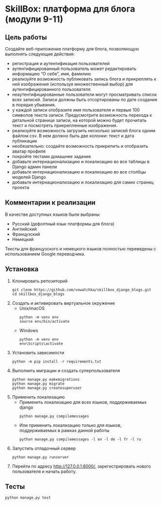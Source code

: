 # SkillBox: платформа для блога (модули 9-11)

## Цель работы
Создайте веб-приложение платформу для блога, позволяющую выполнять следующие действия:

* регистрация и аутентификация пользователей
* аутентифицированный пользователь может редактировать информацию “О себе”, имя, фамилию
* реализуйте  возможность публиковать запись блога и прикреплять к ней изображения (используя множественный выбор)  для аутентифицированного пользователя
* неаутентифицированные пользователи могут просматривать список всех записей. Записи должны быть отсортированы по дате создания в порядке убывания.
* у каждой записи отобразите имя пользователя и первые 100 символов текста записи. Предусмотрите возможность перехода к детальной странице записи, на которой можно будет прочитать текст и посмотреть прикрепленные изображения.
* реализуйте возможность загрузить несколько записей блога одним файлом csv. В нем должно быть две колонки: текст и дата публикации
* необязательно: создайте возможность прикрепить и отобразить аватар профиля
* покройте тестами домашнее задание
* добавьте интернационализацию и локализацию во все таблицы в Django админ панели
* добавьте интернационализацию и локализацию во все столбцы моделей Django
* добавьте интернационализацию и локализацию для самих страниц проекта

## Комментарии к реализации
В качестве доступных языков были выбраны:
* Русский (дефолтный язык платформы для блога)
* Английский
* Французский
* Немецкий

Тексты для французского и немецкого языков полностью переведены с использованием Google переводчика.

## Установка
1. Клонировать репозиторий
    ```
    git clone https://github.com/vowatchka/skillbox_django_blogs.git
    cd skillbox_django_blogs
    ```
2. Создать и активировать виртуальное окружение
    * Unix/macOS
        ```
        python -m venv env
        source env/bin/activate
        ```
    * Windows
        ```
        python -m venv env
        env\Scripts\activate
        ```
3. Установить зависимости
    ```
    python -m pip install -r requirements.txt
    ```
4. Выполнить миграции и создать суперпользователя
    ```
    python manage.py makemigrations
    python manage.py migrate
    python manage.py createsuperuser
    ```
5. Применить локализацию
    * Применить локализацию для всех языков, поддерживаемых django
        ```
        python manage.py compilemessages
        ```
    * Или применить локализацию только для языков, поддерживаемых в рамках данной работы
        ```
        python manage.py compilemessages -l en -l de -l fr -l ru
        ```
6. Запустить отладочный сервер
    ```
    python manage.py runserver
    ```
7. Перейти по адресу http://127.0.0.1:8000/, зарегистрировать нового пользователя и начать работу.

## Тесты
```
python manage.py test
```
